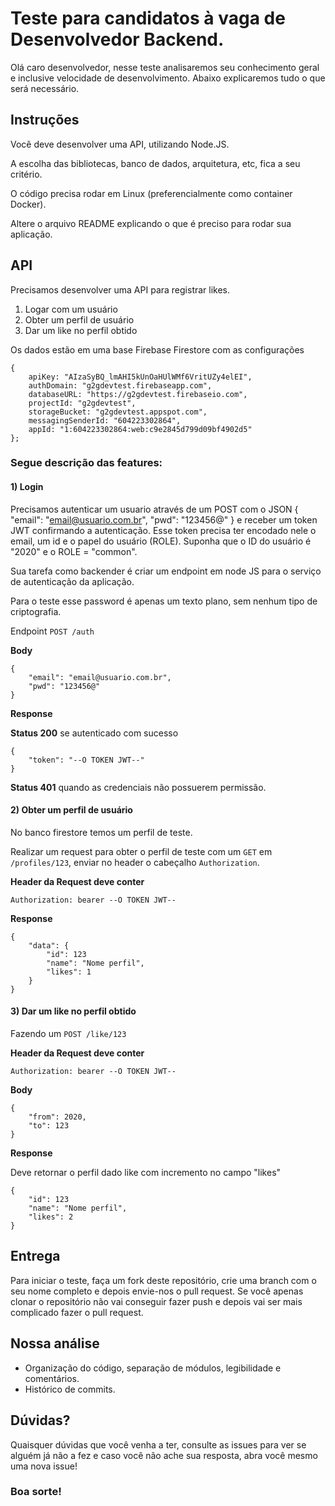 # Teste para candidatos à vaga de Desenvolvedor Backend.

Olá caro desenvolvedor, nesse teste analisaremos seu conhecimento geral e inclusive velocidade de desenvolvimento. Abaixo explicaremos tudo o que será necessário.

## Instruções

Você deve desenvolver uma API, utilizando Node.JS.

A escolha das bibliotecas, banco de dados, arquitetura, etc, fica a seu critério.

O código precisa rodar em Linux (preferencialmente como container Docker).

Altere o arquivo README explicando o que é preciso para rodar sua aplicação.

## API

Precisamos desenvolver uma API para registrar likes.

1. Logar com um usuário
2. Obter um perfil de usuário
3. Dar um like no perfil obtido

Os dados estão em uma base Firebase Firestore com as configurações

```
{
    apiKey: "AIzaSyBQ_lmAHI5kUnOaHUlWMf6VritUZy4elEI",
    authDomain: "g2gdevtest.firebaseapp.com",
    databaseURL: "https://g2gdevtest.firebaseio.com",
    projectId: "g2gdevtest",
    storageBucket: "g2gdevtest.appspot.com",
    messagingSenderId: "604223302864",
    appId: "1:604223302864:web:c9e2845d799d09bf4902d5"
};
```
  
### Segue descrição das features:

#### 1) Login

Precisamos autenticar um usuario através de um POST
com o JSON { "email": "email@usuario.com.br", "pwd": "123456@" } e receber um token JWT confirmando a autenticação. Esse token precisa ter encodado nele o email, um id e o papel do usuário (ROLE). Suponha que o ID do usuário é "2020" e o ROLE = "common".

Sua tarefa como backender é criar um endpoint em node JS para o serviço de autenticação da aplicação.

Para o teste esse password é apenas um texto plano, sem nenhum tipo de criptografia.

Endpoint `POST /auth`

**Body**

```
{
    "email": "email@usuario.com.br",
    "pwd": "123456@"
}
```

**Response**

**Status 200** se autenticado com sucesso

```
{
    "token": "--O TOKEN JWT--"
}
```

**Status 401** quando as credenciais não possuerem permissão.

#### 2) Obter um perfil de usuário 

No banco firestore temos um perfil de teste.

Realizar um request para obter o perfil de teste com um `GET` em `/profiles/123`, enviar no header o cabeçalho `Authorization`.

**Header da Request deve conter**

```
Authorization: bearer --O TOKEN JWT--
```

**Response**

```
{
    "data": {
        "id": 123
        "name": "Nome perfil",
        "likes": 1
    }
}
```

#### 3) Dar um like no perfil obtido

Fazendo um `POST /like/123`


**Header da Request deve conter**

```
Authorization: bearer --O TOKEN JWT--
```

**Body**

```
{
    "from": 2020,
    "to": 123
}
```

**Response**

Deve retornar o perfil dado like com incremento no campo "likes"

```
{
    "id": 123
    "name": "Nome perfil",
    "likes": 2
}
```

## Entrega

Para iniciar o teste, faça um fork deste repositório, crie uma branch com o seu nome completo e depois envie-nos o pull request. Se você apenas clonar o repositório não vai conseguir fazer push e depois vai ser mais complicado fazer o pull request.

## Nossa análise

- Organização do código, separação de módulos, legibilidade e comentários.
- Histórico de commits.

## Dúvidas?

Quaisquer dúvidas que você venha a ter, consulte as issues para ver se alguém já não a fez e caso você não ache sua resposta, abra você mesmo uma nova issue!

### Boa sorte!



